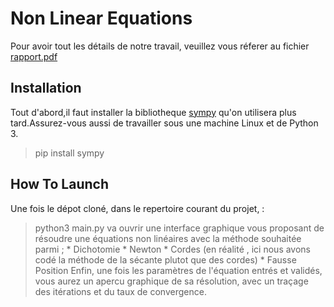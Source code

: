 # Non Linear Equations
 Pour avoir tout les détails de notre travail, veuillez vous réferer au fichier [rapport.pdf](rapport.pdf)
## Installation
 Tout d'abord,il faut installer la bibliotheque [sympy](https://www.sympy.org/en/index.html "sympy doc") qu'on utilisera plus tard.Assurez-vous aussi de travailler sous une machine Linux et de Python 3.
 > pip install sympy 

## How To Launch 
Une fois le dépot cloné, dans le repertoire courant du projet, : 
> python3 main.py 
va ouvrir une interface graphique vous proposant de résoudre une équations non linéaires avec la méthode souhaitée parmi ;
 	* Dichotomie 
	* Newton 
	* Cordes (en réalité , ici nous avons codé la méthode de la sécante plutot que des cordes)
	* Fausse Position
 Enfin, une fois les paramètres de l'équation entrés et validés, vous aurez un apercu graphique de sa résolution, avec un traçage des itérations et du taux de convergence.
 
 


